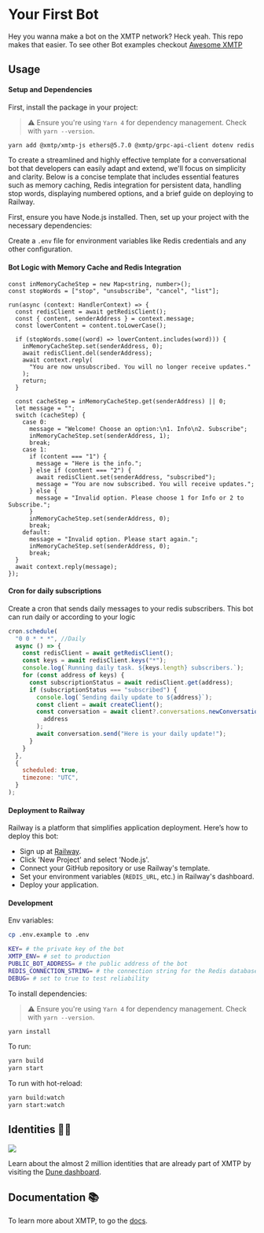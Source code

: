 # Your First Bot

Hey you wanna make a bot on the XMTP network? Heck yeah. This repo makes that easier. To see other Bot examples checkout [Awesome XMTP](https://github.com/xmtp/awesome-xmtp)

## Usage

#### Setup and Dependencies

First, install the package in your project:

> ⚠️ Ensure you're using `Yarn 4` for dependency management. Check with `yarn --version`.

```bash
yarn add @xmtp/xmtp-js ethers@5.7.0 @xmtp/grpc-api-client dotenv redis node-cron
```

To create a streamlined and highly effective template for a conversational bot that developers can easily adapt and extend, we'll focus on simplicity and clarity. Below is a concise template that includes essential features such as memory caching, Redis integration for persistent data, handling stop words, displaying numbered options, and a brief guide on deploying to Railway.

First, ensure you have Node.js installed. Then, set up your project with the necessary dependencies:

Create a `.env` file for environment variables like Redis credentials and any other configuration.

#### Bot Logic with Memory Cache and Redis Integration

```tsx
const inMemoryCacheStep = new Map<string, number>();
const stopWords = ["stop", "unsubscribe", "cancel", "list"];

run(async (context: HandlerContext) => {
  const redisClient = await getRedisClient();
  const { content, senderAddress } = context.message;
  const lowerContent = content.toLowerCase();

  if (stopWords.some((word) => lowerContent.includes(word))) {
    inMemoryCacheStep.set(senderAddress, 0);
    await redisClient.del(senderAddress);
    await context.reply(
      "You are now unsubscribed. You will no longer receive updates."
    );
    return;
  }

  const cacheStep = inMemoryCacheStep.get(senderAddress) || 0;
  let message = "";
  switch (cacheStep) {
    case 0:
      message = "Welcome! Choose an option:\n1. Info\n2. Subscribe";
      inMemoryCacheStep.set(senderAddress, 1);
      break;
    case 1:
      if (content === "1") {
        message = "Here is the info.";
      } else if (content === "2") {
        await redisClient.set(senderAddress, "subscribed");
        message = "You are now subscribed. You will receive updates.";
      } else {
        message = "Invalid option. Please choose 1 for Info or 2 to Subscribe.";
      }
      inMemoryCacheStep.set(senderAddress, 0);
      break;
    default:
      message = "Invalid option. Please start again.";
      inMemoryCacheStep.set(senderAddress, 0);
      break;
  }
  await context.reply(message);
});
```

#### Cron for daily subscriptions

Create a cron that sends daily messages to your redis subscribers. This bot can run daily or according to your logic

```jsx
cron.schedule(
  "0 0 * * *", //Daily
  async () => {
    const redisClient = await getRedisClient();
    const keys = await redisClient.keys("*");
    console.log(`Running daily task. ${keys.length} subscribers.`);
    for (const address of keys) {
      const subscriptionStatus = await redisClient.get(address);
      if (subscriptionStatus === "subscribed") {
        console.log(`Sending daily update to ${address}`);
        const client = await createClient();
        const conversation = await client?.conversations.newConversation(
          address
        );
        await conversation.send("Here is your daily update!");
      }
    }
  },
  {
    scheduled: true,
    timezone: "UTC",
  }
);
```

#### Deployment to Railway

Railway is a platform that simplifies application deployment. Here’s how to deploy this bot:

- Sign up at [Railway](https://railway.app/).
- Click 'New Project' and select 'Node.js'.
- Connect your GitHub repository or use Railway's template.
- Set your environment variables (`REDIS_URL`, etc.) in Railway's dashboard.
- Deploy your application.

#### Development

Env variables:

```bash
cp .env.example to .env
```

```bash
KEY= # the private key of the bot
XMTP_ENV= # set to production
PUBLIC_BOT_ADDRESS= # the public address of the bot
REDIS_CONNECTION_STRING= # the connection string for the Redis database
DEBUG= # set to true to test reliability
```

To install dependencies:

> ⚠️ Ensure you're using `Yarn 4` for dependency management. Check with `yarn --version`.

```bash
yarn install
```

To run:

```bash
yarn build
yarn start
```

To run with hot-reload:

```bash
yarn build:watch
yarn start:watch
```

## Identities 🥷🏻

![](https://github.com/xmtp/awesome-xmtp/assets/1447073/9bb4f8c2-321e-4b6d-b52e-2105d69c4d47)

Learn about the almost 2 million identities that are already part of XMTP by visiting the [Dune dashboard](https://dune.com/xmtp_team/dash).

## Documentation 📚

To learn more about XMTP, to go the [docs](https://docs.xmtp.org/).
